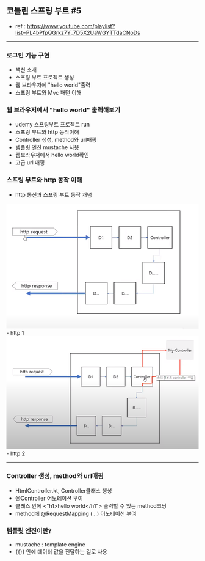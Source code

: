 ## 코틀린 스프링 부트 #5
- ref : https://www.youtube.com/playlist?list=PL4bPfpQGrkz7Y_7D5X2UaWGYTTdaCNoDs
---

### 로그인 기능 구현
- 색션 소개
- 스프링 부트 프로젝트 생성
- 웹 브라우저에 "hello world"출력
- 스프링 부트와 Mvc 패턴 이해

### 웹 브라우저에서 "hello world" 출력해보기
- udemy 스프링부트 프로젝트 run
- 스프링 부트와 http 동작이해
- Controller 생성, method와 url매핑
- 템플릿 엔진 mustache 사용
- 웹브라우저에서 hello world확인
- 고급 url 매핑

### 스프링 부트와 http 동작 이해
- http 통신과 스프링 부트 동작 개념

<img src = './picture/http1.PNG'>
- http 1

<img src = './picture/http2.PNG'>
- http 2

---

### Controller 생성, method와 url매핑
- HtmlController.kt, Controller클래스 생성
- @Controller 어노테이션 부여
- 클래스 안에 <"h1>hello world</h1"> 출력할 수 있는 method코딩
- method에 @RequestMapping (...) 어노테이션 부여

### 템플릿 엔진이란?
- mustache : template engine
- {{}} 안에 데이터 값을 전달하는 걸로 사용
